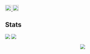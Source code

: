 <p align="left">
  <a href="https://github.com/Yuffter">
    <img height="20" src="https://komarev.com/ghpvc/?username=Yuffter" />
  </a>
  <a href="https://github.com/Yuffter">
    <img height="20" src="https://img.shields.io/github/followers/Yuffter?label=follow&logo=github&style=flat" />
  </a>
  </a>
</p>

## Stats
![](http://github-profile-summary-cards.vercel.app/api/cards/profile-details?username=Yuffter&theme=gruvbox)
![](http://github-profile-summary-cards.vercel.app/api/cards/stats?username=Yuffter&theme=gruvbox)

<p align="center">
  <a href="https://skillicons.dev">
    <img src="https://skillicons.dev/icons?i=git,kubernetes,docker,c,vim" />
  </a>
</p>
